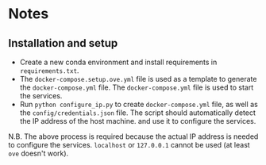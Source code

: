 # Notes

## Installation and setup

- Create a new conda environment and install requirements in `requirements.txt`.
- The `docker-compose.setup.ove.yml` file is used as a template to generate the `docker-compose.yml` file. The `docker-compose.yml` file is used to start the services.
- Run `python configure_ip.py` to create `docker-compose.yml` file, as well as the `config/credentials.json` file. The script should automatically detect the IP address of the host machine. and use it to configure the services.

N.B. The above process is required because the actual IP address is needed to configure the services. `localhost` or `127.0.0.1` cannot be used (at least `ove` doesn't work).
